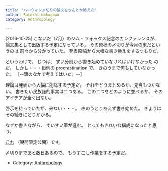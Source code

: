```yaml
---
title: "ハロウィン〆切りの論文をなんとか終えた"
author: Satoshi Nakagawa
category: Anthropology

---
```


[2016-10-25]  こないだ（7月）のジム・フォックス記念のカンファレンスが、
論文集として出版する予定になっている。
その原稿の〆切りが今月の末だというのは
前々から分かっていた。
発表原稿から大幅な書き換えをするつもりだ。

 というわけで、
じつは、
ずい分前から書き始めていなければいけなかった
のだ。
しかし・・・恒例の procrastination で、
きのうまで何もしていなかった。
［--頭のなかで考えてはいた。--］

 理論は発表から大幅に削除する予定だ。
それをどうまとめるか、見当もつかない。
書きたい民族誌的事実は二つある。
この二つをどのように並べるか、
そのアイデアが全く出ない。

 啓示を待っていたが、来ない・・・。
きのうとりあえず書き始めた。
きょうはその続きにとりかかる。

<!--more-->

 なぜか書きながら、
すいすい筆が進む。
とってもきれいな構成になったと思う。

 [これ](/~satoshi/anthrop/works/paper-3/between-pub.html)
（期間限定公開）です。

 〆切りまであと数日あるので、
もうすこし作業をする予定だ。

- Category: [Anthropology](categories.html#Anthropology)

